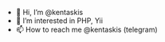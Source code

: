 - 👋 Hi, I’m @kentaskis
- 👀 I’m interested in PHP, Yii
- 📫 How to reach me @kentaskis (telegram)

<!---
kentaskis/kentaskis is a ✨ special ✨ repository because its `README.md` (this file) appears on your GitHub profile.
You can click the Preview link to take a look at your changes.
--->
